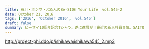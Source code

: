 ```yaml
---
title: 石川・ホンマ・ぶるんのBe-SIDE Your Life! vol.545-2
date: October 21, 2016
tags: ['2016', 'October 2016', 'vol.545']
draft: false
summary: ビーサイ10周年記念Tシャツ、遂に進展が！最近の新入社員事情。SAITO
---
```


http://project-phi.ddo.jp/ishikawa/ishikawa545_2.mp3